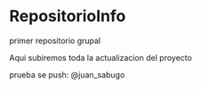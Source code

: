 # RepositorioInfo
primer repositorio grupal

Aqui subiremos toda la actualizacion del proyecto

prueba se push: @juan_sabugo 